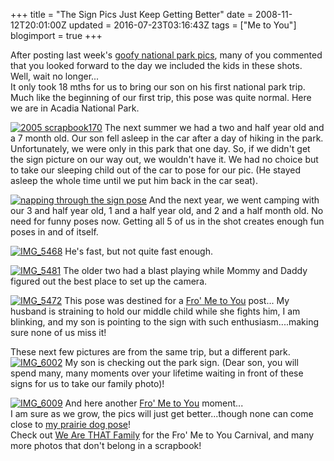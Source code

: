+++
title = "The Sign Pics Just Keep Getting Better"
date = 2008-11-12T20:01:00Z
updated = 2016-07-23T03:16:43Z
tags = ["Me to You"]
blogimport = true 
+++

After posting last week's [goofy national park pics](http://lifeatthecircus.com/2008/11/05/one-too-many-park-signs/), many of you commented that you looked forward to the day we included the kids in these shots.   
Well, wait no longer...  
It only took 18 mths for us to bring our son on his first national park trip.   
Much like the beginning of our first trip, this pose was quite normal.   Here we are in Acadia National Park.  

[![2005 scrapbook170](https://latc.s3.amazonaws.com/wp-content/uploads/2008/11/2005-scrapbook170-thumb.jpg)](https://latc.s3.amazonaws.com/wp-content/uploads/2008/11/2005-scrapbook170.jpg) 
The next summer we had a two and half year old and a 7 month old.  Our son fell asleep in the car after a day of hiking in the park.  Unfortunately, we were only in this park that one day.  So, if we didn't get the sign picture on our way out, we wouldn't have it.  We had no choice but to take our sleeping child out of the car to pose for our pic.  (He stayed asleep the whole time until we put him back in the car seat).    

[![napping through the sign pose](https://latc.s3.amazonaws.com/wp-content/uploads/2008/11/napping-through-the-sign-pose-thumb.jpg)](https://latc.s3.amazonaws.com/wp-content/uploads/2008/11/napping-through-the-sign-pose.jpg) 
And the next year, we went camping with our 3 and half year old, 1 and a half year old, and 2 and a half month old.    No need for funny poses now.  Getting all 5 of us in the shot creates enough fun poses in and of itself.     

[![IMG_5468](https://latc.s3.amazonaws.com/wp-content/uploads/2008/11/img-5468-thumb.jpg)](https://latc.s3.amazonaws.com/wp-content/uploads/2008/11/img-5468.jpg) 
He's fast, but not quite fast enough.  

[![IMG_5481](https://latc.s3.amazonaws.com/wp-content/uploads/2008/11/img-5481-thumb.jpg)](https://latc.s3.amazonaws.com/wp-content/uploads/2008/11/img-5481.jpg) 
The older two had a blast playing while Mommy and Daddy figured out the best place to set up the camera.   

 [![IMG_5472](https://latc.s3.amazonaws.com/wp-content/uploads/2008/11/img-5472-thumb.jpg)](https://latc.s3.amazonaws.com/wp-content/uploads/2008/11/img-5472.jpg) 
This pose was destined for a [Fro' Me to You](http://www.wearethatfamily.com/) post... My husband is straining to hold our middle child while she fights him, I am blinking, and my son is pointing to the sign with such enthusiasm....making sure none of us miss it!  

These next few pictures are from the same trip, but a different park.  [![IMG_6002](https://latc.s3.amazonaws.com/wp-content/uploads/2008/11/img-6002-thumb.jpg)](https://latc.s3.amazonaws.com/wp-content/uploads/2008/11/img-6002.jpg) 
My son is checking out the park sign. (Dear son, you will spend many, many moments over your lifetime waiting in front of these signs for us to take our family photo)!  

[![IMG_6009](https://latc.s3.amazonaws.com/wp-content/uploads/2008/11/img-6009-thumb.jpg)](https://latc.s3.amazonaws.com/wp-content/uploads/2008/11/img-6009.jpg) 
And here another [Fro' Me to You](http://www.wearethatfamily.com/) moment...  
I am sure as we grow, the pics will just get better...though none can come close to [my prairie dog pose](http://lifeatthecircus.com/2008/11/05/one-too-many-park-signs/)!  
Check out [We Are THAT Family](http://www.wearethatfamily.com/) for the Fro' Me to You Carnival, and many more photos that don't belong in a scrapbook!
